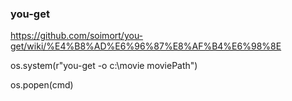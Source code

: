 ### you-get

https://github.com/soimort/you-get/wiki/%E4%B8%AD%E6%96%87%E8%AF%B4%E6%98%8E

os.system\(r"you-get -o c:\movie moviePath"\)

os.popen\(cmd\)

